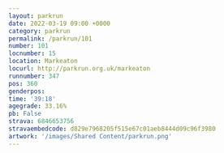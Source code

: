 ```yaml
---
layout: parkrun
date: 2022-03-19 09:00 +0000
category: parkrun
permalink: /parkrun/101
number: 101
locnumber: 15
location: Markeaton
locurl: http://parkrun.org.uk/markeaton
runnumber: 347
pos: 360
genderpos: 
time: '39:18'
agegrade: 33.16%
pb: False
strava: 6846653756
stravaembedcode: d829e7968205f515e67c01aeb8444d09c96f3980
artwork: '/images/Shared Content/parkrun.png'
---
```

